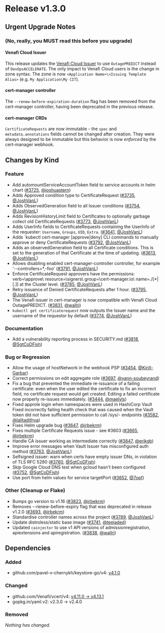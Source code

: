 # Release v1.3.0
## Urgent Upgrade Notes

### (No, really, you MUST read this before you upgrade)

#### Venafi Cloud Issuer

This release updates the [Venafi Cloud Issuer][] to use `OutagePREDICT` instead of `DevOpsACCELERATE`.
The only impact to Venafi Cloud users is the change in zone syntax.
The zone is now `<Application Name>\<Issuing Template Alias>`
(e.g. `My Application\My CIT`).

[Venafi Cloud Issuer]: https://cert-manager.io/docs/configuration/venafi/

#### cert-manager controller

The `--renew-before-expiration-duration` flag has been removed from the cert-manager controller, having been deprecated in the previous release.

#### cert-manager CRDs

`CertificateRequests` are now immutable - the `spec` and `metadata.annotations` fields cannot be changed after creation. They were always designed to be immutable but this behavior is now *enforced* by the cert-manager webhook.

## Changes by Kind

### Feature

- Add automountServiceAccountToken field to service accounts in helm chart ([#3725](https://github.com/jetstack/cert-manager/pull/3725), [@joshuastern](https://github.com/joshuastern))
- Adds Approved condition type to CertificateRequest ([#3735](https://github.com/jetstack/cert-manager/pull/3735), [@JoshVanL](https://github.com/JoshVanL))
- Adds ObservedGeneration field to all Issuer conditions ([#3754](https://github.com/jetstack/cert-manager/pull/3754), [@JoshVanL](https://github.com/JoshVanL))
- Adds RevisionHistoryLimit field to Certificates to optionally garbage collect old CertificateRequests ([#3773](https://github.com/jetstack/cert-manager/pull/3773), [@JoshVanL](https://github.com/JoshVanL))
- Adds UserInfo fields to CertificateRequests containing the UserInfo of the requester: `Username`, `Groups`, `UID`, `Extra`. ([#3641](https://github.com/jetstack/cert-manager/pull/3641), [@JoshVanL](https://github.com/JoshVanL))
- Adds `kubectl cert-manager [approve|deny] CLI commands to manually approve or deny CertificateRequests ([#3792](https://github.com/jetstack/cert-manager/pull/3792), [@JoshVanL](https://github.com/JoshVanL))
- Adds an observedGeneration field to all Certificate conditions. This is set to the generation of that Certificate at the time of updating. ([#3613](https://github.com/jetstack/cert-manager/pull/3613), [@JoshVanL](https://github.com/JoshVanL))
- Allows disabling enabled cert-manager-controller controller, for example '--controllers=*,-foo' ([#3791](https://github.com/jetstack/cert-manager/pull/3791), [@JoshVanL](https://github.com/JoshVanL))
- Enforce CertificateRequest approvers have the permissions: verb=\approve\ resource=\signers\ group=\cert-manager.io\ name=<signer-kind>.<signer-group>/[*|[<signer-namespace>.]<signer-name>] at the Cluster level. ([#3785](https://github.com/jetstack/cert-manager/pull/3785), [@JoshVanL](https://github.com/JoshVanL))
- Retry issuance of Denied CertificateRequests after 1 hour. ([#3795](https://github.com/jetstack/cert-manager/pull/3795), [@JoshVanL](https://github.com/JoshVanL))
- The Venafi issuer in cert-manager is now compatible with Venafi Cloud OutagePREDICT. ([#3831](https://github.com/jetstack/cert-manager/pull/3831), [@wallrj](https://github.com/wallrj))
- `kubectl get certificaterequest` now outputs the Issuer name and the username of the requestor by default ([#3774](https://github.com/jetstack/cert-manager/pull/3774), [@JoshVanL](https://github.com/JoshVanL))

### Documentation

- Add a vulnerability reporting process in SECURITY.md ([#3818](https://github.com/jetstack/cert-manager/pull/3818), [@SgtCoDFish](https://github.com/SgtCoDFish))

### Bug or Regression

- Allow the usage of hostNetwork in the webhook PSP ([#3454](https://github.com/jetstack/cert-manager/pull/3454), [@Kirill-Garbar](https://github.com/Kirill-Garbar))
- Correct permissions on edit aggregate role ([#3697](https://github.com/jetstack/cert-manager/pull/3697), [@yann-soubeyrand](https://github.com/yann-soubeyrand))
- Fix a bug that prevented the immediate re-issuance of a failing certificate: even when the user
 edited the certificate to fix an incorrect field, no certificate request would get created. Editing
 a failed certificate now properly re-issues immediately. ([#3444](https://github.com/jetstack/cert-manager/pull/3444), [@maelvls](https://github.com/maelvls))
- Fixed approle login when namespaces were used in HashiCorp Vault 
 Fixed incorrectly failing health check that was caused when the Vault token did not have sufficient permission to call /sys/- endpoints ([#3582](https://github.com/jetstack/cert-manager/pull/3582), [@lalitadithya](https://github.com/lalitadithya))
- Fixes Helm upgrade bug ([#3647](https://github.com/jetstack/cert-manager/pull/3647), [@irbekrm](https://github.com/irbekrm))
- Fixes multiple Certificate Requests issue - see #3603 ([#3665](https://github.com/jetstack/cert-manager/pull/3665), [@irbekrm](https://github.com/irbekrm))
- Handle CA issuer working as intermediate correctly ([#3847](https://github.com/jetstack/cert-manager/pull/3847), [@erikgb](https://github.com/erikgb))
- Improve error messages when Vault Issuer has misconfigured auth method ([#3763](https://github.com/jetstack/cert-manager/pull/3763), [@JoshVanL](https://github.com/JoshVanL))
- Selfsigned issuer: warn when certs have empty issuer DNs, in violation of TLS RFC 5280 ([#3760](https://github.com/jetstack/cert-manager/pull/3760), [@SgtCoDFish](https://github.com/SgtCoDFish))
- Skip Google Cloud DNS test when gcloud hasn't been configured ([#3752](https://github.com/jetstack/cert-manager/pull/3752), [@SgtCoDFish](https://github.com/SgtCoDFish))
- Use port from helm values for service targetPort ([#3652](https://github.com/jetstack/cert-manager/pull/3652), [@7opf](https://github.com/7opf))

### Other (Cleanup or Flake)

- Bumps go version to v1.16 ([#3823](https://github.com/jetstack/cert-manager/pull/3823), [@irbekrm](https://github.com/irbekrm))
- Removes --renew-before-expiry flag that was deprecated in release v1.2.0 ([#3693](https://github.com/jetstack/cert-manager/pull/3693), [@irbekrm](https://github.com/irbekrm))
- Standardise controller names across the project ([#3789](https://github.com/jetstack/cert-manager/pull/3789), [@JoshVanL](https://github.com/JoshVanL))
- Update distroless/static base image ([#3741](https://github.com/jetstack/cert-manager/pull/3741), [@teejaded](https://github.com/teejaded))
- Updated `cainjector` to use v1 API versions of admissionregistration, apiextensions and apiregistration. ([#3838](https://github.com/jetstack/cert-manager/pull/3838), [@wallrj](https://github.com/wallrj))

## Dependencies

### Added
- github.com/pavel-v-chernykh/keystore-go/v4: [v4.1.0](https://github.com/pavel-v-chernykh/keystore-go/v4/tree/v4.1.0)

### Changed
- github.com/Venafi/vcert/v4: [v4.11.0 → v4.13.1](https://github.com/Venafi/vcert/v4/compare/v4.11.0...v4.13.1)
- gopkg.in/yaml.v2: v2.3.0 → v2.4.0

### Removed
_Nothing has changed._
